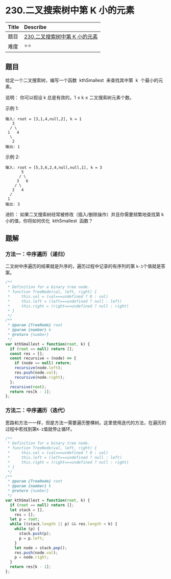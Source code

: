 # 230.二叉搜索树中第 K 小的元素

| Title | Describe                                                                                         |
| :---- | :----------------------------------------------------------------------------------------------- |
| 题目  | [230.二叉搜索树中第 K 小的元素](https://leetcode-cn.com/problems/kth-smallest-element-in-a-bst/) |
| 难度  | ⭐⭐                                                                                             |

## 题目

给定一个二叉搜索树，编写一个函数  kthSmallest  来查找其中第  k  个最小的元素。

说明：
你可以假设 k 总是有效的，1 ≤ k ≤ 二叉搜索树元素个数。

示例 1:

```
输入: root = [3,1,4,null,2], k = 1
   3
  / \
 1   4
  \
   2
输出: 1
```

示例 2:

```
输入: root = [5,3,6,2,4,null,null,1], k = 3
       5
      / \
     3   6
    / \
   2   4
  /
 1
输出: 3
```

进阶：
如果二叉搜索树经常被修改（插入/删除操作）并且你需要频繁地查找第 k 小的值，你将如何优化  kthSmallest  函数？

## 题解

### 方法一：中序遍历（递归）

二叉树中序遍历的结果就是升序的，遍历过程中记录的有序列的第 `k-1`个值就是答案。

```javascript
/**
 * Definition for a binary tree node.
 * function TreeNode(val, left, right) {
 *     this.val = (val===undefined ? 0 : val)
 *     this.left = (left===undefined ? null : left)
 *     this.right = (right===undefined ? null : right)
 * }
 */
/**
 * @param {TreeNode} root
 * @param {number} k
 * @return {number}
 */
var kthSmallest = function(root, k) {
  if (root == null) return [];
  const res = [];
  const recursive = (node) => {
    if (node == null) return;
    recursive(node.left);
    res.push(node.val);
    recursive(node.right);
  };
  recursive(root);
  return res[k - 1];
};
```

### 方法二：中序遍历（迭代）

思路和方法一一样，但是方法一需要遍历整棵树。这里使用迭代的方法，在遍历的过程中若找到第`K-1`值就停止循环。

```javascript
/**
 * Definition for a binary tree node.
 * function TreeNode(val, left, right) {
 *     this.val = (val===undefined ? 0 : val)
 *     this.left = (left===undefined ? null : left)
 *     this.right = (right===undefined ? null : right)
 * }
 */
/**
 * @param {TreeNode} root
 * @param {number} k
 * @return {number}
 */
var kthSmallest = function(root, k) {
  if (root == null) return [];
  let stack = [],
    res = [];
  let p = root;
  while ((stack.length || p) && res.length < k) {
    while (p) {
      stack.push(p);
      p = p.left;
    }
    let node = stack.pop();
    res.push(node.val);
    p = node.right;
  }
  return res[k - 1];
};
```
